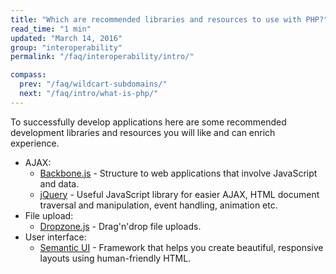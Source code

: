 ```yaml
---
title: "Which are recommended libraries and resources to use with PHP?"
read_time: "1 min"
updated: "March 14, 2016"
group: "interoperability"
permalink: "/faq/interoperability/intro/"

compass:
  prev: "/faq/wildcart-subdomains/"
  next: "/faq/intro/what-is-php/"
---
```


To successfully develop applications here are some recommended development
libraries and resources you will like and can enrich experience.

* AJAX:
    * [Backbone.js](http://backbonejs.org/) - Structure to web applications that
      involve JavaScript and data.
    * [jQuery](http://jquery.com/) - Useful JavaScript library for easier AJAX,
      HTML document traversal and manipulation, event handling, animation etc.
* File upload:
    * [Dropzone.js](http://www.dropzonejs.com/) - Drag'n'drop file uploads.
* User interface:
    * [Semantic UI](http://semantic-ui.com/) - Framework that helps you create
    beautiful, responsive layouts using human-friendly HTML.
